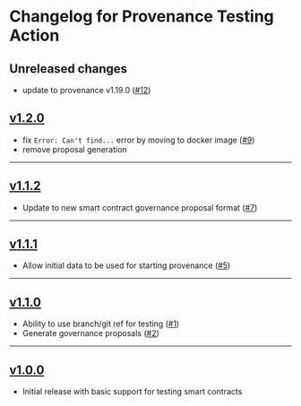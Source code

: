 # Changelog for Provenance Testing Action

## Unreleased changes
* update to provenance v1.19.0 ([#12](https://github.com/provenance-io/provenance-testing-action/issues/12))

## [v1.2.0](https://github.com/provenance-io/provenance-testing-action/releases/tag/v1.2.0)
* fix `Error: Can't find...` error by moving to docker image ([#9](https://github.com/provenance-io/provenance-testing-action/issues/9))
* remove proposal generation
---

## [v1.1.2](https://github.com/provenance-io/provenance-testing-action/releases/tag/v1.1.2)
* Update to new smart contract governance proposal format ([#7](https://github.com/provenance-io/provenance-testing-action/issues/7))

---

## [v1.1.1](https://github.com/provenance-io/provenance-testing-action/releases/tag/v1.1.1)
* Allow initial data to be used for starting provenance ([#5](https://github.com/provenance-io/provenance-testing-action/issues/5))

---

## [v1.1.0](https://github.com/provenance-io/provenance-testing-action/releases/tag/v1.1.0)
* Ability to use branch/git ref for testing ([#1](https://github.com/provenance-io/provenance-testing-action/issues/1))
* Generate governance proposals ([#2](https://github.com/provenance-io/provenance-testing-action/issues/2))

---

## [v1.0.0](https://github.com/provenance-io/provenance-testing-action/releases/tag/v1.0.0)
* Initial release with basic support for testing smart contracts
